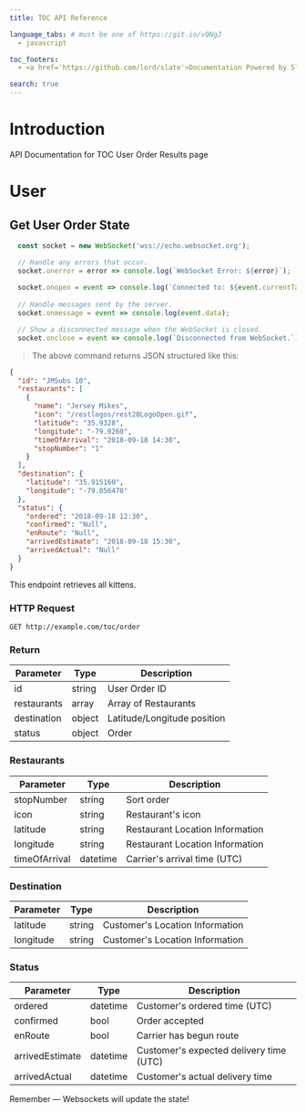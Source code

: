 ```yaml
---
title: TOC API Reference

language_tabs: # must be one of https://git.io/vQNgJ
  - javascript

toc_footers:
  - <a href='https://github.com/lord/slate'>Documentation Powered by Slate</a>

search: true
---
```


# Introduction

API Documentation for TOC User Order Results page

# User

## Get User Order State

```javascript
  const socket = new WebSocket('wss://echo.websocket.org');

  // Handle any errors that occur.
  socket.onerror = error => console.log(`WebSocket Error: ${error}`);
  
  socket.onopen = event => console.log(`Connected to: ${event.currentTarget.url}`);
  
  // Handle messages sent by the server.
  socket.onmessage = event => console.log(event.data);

  // Show a disconnected message when the WebSocket is closed.
  socket.onclose = event => console.log(`Disconnected from WebSocket.`);
```

> The above command returns JSON structured like this:

```json
{
  "id": "JMSubs 10",
  "restaurants": [
    {
      "name": "Jersey Mikes",
      "icon": "/restlogos/rest20LogoOpen.gif",
      "latitude": "35.9328",
      "longitude": "-79.0260",
      "timeOfArrival": "2018-09-18 14:30",
      "stopNumber": "1"
    }
  ],
  "destination": {
    "latitude": "35.915160",
    "longitude": "-79.056470"
  },
  "status": {
    "ordered": "2018-09-18 12:30",
    "confirmed": "Null",
    "enRoute": "Null",
    "arrivedEstimate": "2018-09-18 15:30",
    "arrivedActual": "Null"
  }
}
```

This endpoint retrieves all kittens.

### HTTP Request

`GET http://example.com/toc/order`

### Return

Parameter | Type | Description
--------- | ------- | -----------
id | string | User Order ID
restaurants | array | Array of Restaurants
destination | object | Latitude/Longitude position
status | object | Order

### Restaurants

Parameter | Type | Description
--------- | ------- | -----------
stopNumber | string | Sort order
icon  | string | Restaurant's icon
latitude | string | Restaurant Location Information
longitude | string | Restaurant Location Information
timeOfArrival | datetime | Carrier's arrival time (UTC)

### Destination

Parameter | Type | Description
--------- | ------- | -----------
latitude | string | Customer's Location Information
longitude | string | Customer's Location Information

### Status

Parameter | Type | Description
--------- | ------- | -----------
ordered | datetime | Customer's ordered time  (UTC)
confirmed | bool | Order accepted
enRoute | bool | Carrier has begun route
arrivedEstimate | datetime | Customer's expected delivery time (UTC)
arrivedActual | datetime | Customer's actual delivery time

<aside class="success">
Remember — Websockets will update the state!
</aside>
